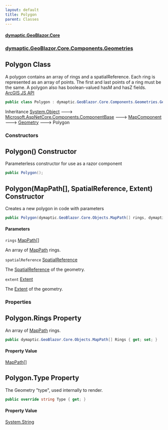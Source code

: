 ```yaml
---
layout: default
title: Polygon
parent: Classes
---
```

#### [dymaptic.GeoBlazor.Core](index.html 'index')
### [dymaptic.GeoBlazor.Core.Components.Geometries](index.html#dymaptic.GeoBlazor.Core.Components.Geometries 'dymaptic.GeoBlazor.Core.Components.Geometries')

## Polygon Class

A polygon contains an array of rings and a spatialReference. Each ring is represented as an array of points. The first and last points of a ring must be the same. A polygon also has boolean-valued hasM and hasZ fields.  
<a target="_blank" href="https://developers.arcgis.com/javascript/latest/api-reference/esri-geometry-Polygon.html">ArcGIS JS API</a>

```csharp
public class Polygon : dymaptic.GeoBlazor.Core.Components.Geometries.Geometry
```

Inheritance [System.Object](https://docs.microsoft.com/en-us/dotnet/api/System.Object 'System.Object') &#129106; [Microsoft.AspNetCore.Components.ComponentBase](https://docs.microsoft.com/en-us/dotnet/api/Microsoft.AspNetCore.Components.ComponentBase 'Microsoft.AspNetCore.Components.ComponentBase') &#129106; [MapComponent](dymaptic.GeoBlazor.Core.Components.MapComponent.html 'dymaptic.GeoBlazor.Core.Components.MapComponent') &#129106; [Geometry](dymaptic.GeoBlazor.Core.Components.Geometries.Geometry.html 'dymaptic.GeoBlazor.Core.Components.Geometries.Geometry') &#129106; Polygon
### Constructors

<a name='dymaptic.GeoBlazor.Core.Components.Geometries.Polygon.Polygon()'></a>

## Polygon() Constructor

Parameterless constructor for use as a razor component

```csharp
public Polygon();
```

<a name='dymaptic.GeoBlazor.Core.Components.Geometries.Polygon.Polygon(dymaptic.GeoBlazor.Core.Objects.MapPath[],dymaptic.GeoBlazor.Core.Components.Geometries.SpatialReference,dymaptic.GeoBlazor.Core.Components.Geometries.Extent)'></a>

## Polygon(MapPath[], SpatialReference, Extent) Constructor

Creates a new polygon in code with parameters

```csharp
public Polygon(dymaptic.GeoBlazor.Core.Objects.MapPath[] rings, dymaptic.GeoBlazor.Core.Components.Geometries.SpatialReference? spatialReference=null, dymaptic.GeoBlazor.Core.Components.Geometries.Extent? extent=null);
```
#### Parameters

<a name='dymaptic.GeoBlazor.Core.Components.Geometries.Polygon.Polygon(dymaptic.GeoBlazor.Core.Objects.MapPath[],dymaptic.GeoBlazor.Core.Components.Geometries.SpatialReference,dymaptic.GeoBlazor.Core.Components.Geometries.Extent).rings'></a>

`rings` [MapPath](dymaptic.GeoBlazor.Core.Objects.MapPath.html 'dymaptic.GeoBlazor.Core.Objects.MapPath')[[]](https://docs.microsoft.com/en-us/dotnet/api/System.Array 'System.Array')

An array of [MapPath](dymaptic.GeoBlazor.Core.Objects.MapPath.html 'dymaptic.GeoBlazor.Core.Objects.MapPath') rings.

<a name='dymaptic.GeoBlazor.Core.Components.Geometries.Polygon.Polygon(dymaptic.GeoBlazor.Core.Objects.MapPath[],dymaptic.GeoBlazor.Core.Components.Geometries.SpatialReference,dymaptic.GeoBlazor.Core.Components.Geometries.Extent).spatialReference'></a>

`spatialReference` [SpatialReference](dymaptic.GeoBlazor.Core.Components.Geometries.SpatialReference.html 'dymaptic.GeoBlazor.Core.Components.Geometries.SpatialReference')

The [SpatialReference](dymaptic.GeoBlazor.Core.Components.Geometries.SpatialReference.html 'dymaptic.GeoBlazor.Core.Components.Geometries.SpatialReference') of the geometry.

<a name='dymaptic.GeoBlazor.Core.Components.Geometries.Polygon.Polygon(dymaptic.GeoBlazor.Core.Objects.MapPath[],dymaptic.GeoBlazor.Core.Components.Geometries.SpatialReference,dymaptic.GeoBlazor.Core.Components.Geometries.Extent).extent'></a>

`extent` [Extent](dymaptic.GeoBlazor.Core.Components.Geometries.Extent.html 'dymaptic.GeoBlazor.Core.Components.Geometries.Extent')

The [Extent](dymaptic.GeoBlazor.Core.Components.Geometries.Extent.html 'dymaptic.GeoBlazor.Core.Components.Geometries.Extent') of the geometry.
### Properties

<a name='dymaptic.GeoBlazor.Core.Components.Geometries.Polygon.Rings'></a>

## Polygon.Rings Property

An array of [MapPath](dymaptic.GeoBlazor.Core.Objects.MapPath.html 'dymaptic.GeoBlazor.Core.Objects.MapPath') rings.

```csharp
public dymaptic.GeoBlazor.Core.Objects.MapPath[] Rings { get; set; }
```

#### Property Value
[MapPath](dymaptic.GeoBlazor.Core.Objects.MapPath.html 'dymaptic.GeoBlazor.Core.Objects.MapPath')[[]](https://docs.microsoft.com/en-us/dotnet/api/System.Array 'System.Array')

<a name='dymaptic.GeoBlazor.Core.Components.Geometries.Polygon.Type'></a>

## Polygon.Type Property

The Geometry "type", used internally to render.

```csharp
public override string Type { get; }
```

#### Property Value
[System.String](https://docs.microsoft.com/en-us/dotnet/api/System.String 'System.String')

